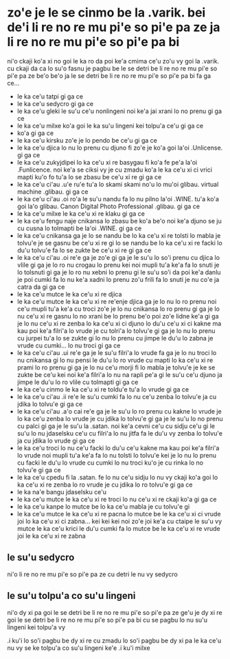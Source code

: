 zo'e je le se cinmo be la .varik. bei de'i li re no re mu pi'e so pi'e pa ze ja li re no re mu pi'e so pi'e pa bi
=================================================================================================================

ni'o ckaji ko'a xi no goi le ka ro da poi ke'a cmima ce'u zo'u vy goi la .varik. cu ckaji da ca lo su'o fasnu je pagbu be le se detri be li re no re mu pi'e so pi'e pa ze be'o be'o ja le se detri be li re no re mu pi'e so pi'e pa bi fa ga ce...

* le ka ce'u tatpi gi ga ce
* le ka ce'u sedycro gi ga ce
* le ka ce'u gleki le su'u ce'u nonlingeni noi ke'a jai xrani lo no prenu gi ga ce
* le ka ce'u milxe ko'a goi le ka su'u lingeni kei tolpu'a ce'u gi ga ce
* ko'a gi ga ce
* le ka ce'u kirsku zo'e je lo pendo be ce'u gi ga ce
* le ka ce'u djica lo nu lo prenu cu djuno fi zo'e je ko'a goi la'oi .Unlicense. gi ga ce
* le ka ce'u zukyjdipei lo ka ce'u xi re basygau fi ko'a fe pe'a la'oi .Funlicence. noi ke'a se ciksi vy je cu zmadu ko'a le ka ce'u xi ci vrici mapti ku'o fo tu'a lo se zbasu be ce'u xi re gi ga ce
* le ka ce'u ci'au .u'e ru'e tu'a lo skami skami no'u lo mu'oi glibau. virtual machine .glibau. gi ga ce
* le ka ce'u ci'au .oi ro'a le su'u nandu fa lo nu pilno la'oi .WINE. tu'a ko'a goi la'o glibau. Canon Digital Photo Professional .glibau. gi ga ce
* le ka ce'u milxe le ka ce'u xi re klaku gi ga ce
* le ka ce'u fengu naje cnikansa lo zbasu be ko'a be'o noi ke'a djuno se ju cu cusna lo tolmapti be la'oi .WINE. gi ga ce
* le ka ce'u cnikansa ga je lo se nandu be lo ka ce'u xi re tolsti lo mabla je tolvu'e je se gasnu be ce'u xi re gi lo se nandu be lo ka ce'u xi re facki lo du'u tolvu'e fa lo se zukte be ce'u xi re gi ga ce
* le ka ce'u ci'au .oi re'e ga je zo'e gi ga je le su'u lo so'i prenu cu djica lo vlile gi ga je lo ro nu crogau lo prenu kei noi mupli tu'a ke'a fa lo snuti je lo tolsnuti gi ga je lo ro nu xebni lo prenu gi le su'u so'i da poi ke'a danlu je poi cumki fa lo nu ke'a xadni lo prenu zo'u frili fa lo snuti je nu co'e ja catra da gi ga ce
* le ka ce'u mutce le ka ce'u xi re djica 
* le ka ce'u mutce le ka ce'u xi re re'enje djica ga je lo nu lo ro prenu noi ce'u mupli tu'a ke'a cu troci zo'e je lo nu cnikansa lo ro prenu gi ga je lo nu ce'u xi re gasnu lo no xrani be lo prenu be'o poi zo'e lidne ke'a gi ga je lo nu ce'u xi re zenba lo ka ce'u xi ci djuno lo du'u ce'u xi ci kakne ma kau poi ke'a filri'a lo vrude je cu tolri'a lo tolvu'e gi ga je lo nu lo prenu cu jurpei tu'a lo se zukte gi lo nu lo prenu cu jimpe le du'u lo zabna je vrude cu cumki... lo nu troci gi ga ce
* le ka ce'u ci'au .ui re'e ga je le su'u filri'a lo vrude fa ga je lo nu troci lo nu cnikansa gi lo nu pensi le du'u lo ro vrude cu mapti lo ka ce'u xi re prami lo ro prenu gi ga je lo nu ce'u morji fi lo mabla je tolvu'e je ke se zukte be ce'u kei noi ke'a filri'a lo nu na rapli pe'a gi le su'u ce'u djuno ja jimpe le du'u lo ro vlile cu tolmapti gi ga ce
* le ka ce'u cinmo le ka ce'u xi re toldu'e tu'a lo vrude gi ga ce
* le ka ce'u ci'au .ii re'e le su'u cumki fa lo nu ce'u zenba lo tolvu'e ja cu jdika lo tolvu'e gi ga ce
* le ka ce'u ci'au .a'o cai re'e ga je le su'u lo ro prenu cu kakne lo vrude je lo ka ce'u zenba lo vrude je cu jdika lo tolvu'e gi ga je le su'u lo no prenu cu palci gi ga je le su'u la .satan. noi ke'a cevni ce'u cu sidju ce'u gi le su'u lo nu jdaselsku ce'u cu filri'a lo nu jitfa fa le du'u vy zenba lo tolvu'e ja cu jdika lo vrude gi ga ce
* le ka ce'u troci lo nu ce'u facki lo du'u ce'u kakne ma kau poi ke'a filri'a lo vrude noi mupli tu'a ke'a fa lo nu tolsti lo tolvu'e kei je lo nu lo prenu cu facki le du'u lo vrude cu cumki lo nu troci ku'o je cu rinka lo no tolvu'e gi ga ce
* le ka ce'u cpedu fi la .satan. fe lo nu ce'u sidju lo nu vy ckaji ko'a goi lo ka ce'u xi re zenba lo ro vrude je cu jdika lo ro tolvu'e gi ga ce
* le ka na'e bangu jdaselsku ce'u
* le ka ce'u mutce le ka ce'u xi re troci lo nu ce'u xi re ckaji ko'a gi ga ce
* le ka ce'u kanpe lo mutce be lo ka ce'u mabla je cu tolvu'e gi
* le ka ce'u mutce le ka ce'u xi re pacna lo mutce be le ka ce'u xi ci vrude joi lo ka ce'u xi ci zabna... kei kei kei noi zo'e joi ke'a cu ctaipe le su'u vy mutce le ka ce'u krici le du'u cumki fa lo mutce be le ka ce'u xi re vrude joi le ka ce'u xi re zabna

## le su'u sedycro
ni'o li re no re mu pi'e so pi'e pa ze cu detri le nu vy sedycro

## le su'u tolpu'a co su'u lingeni
ni'o dy xi pa goi le se detri be li re no re mu pi'e so pi'e pa ze ge'u je dy xi re goi le se detri be li re no re mu pi'e so pi'e pa bi cu se pagbu lo nu su'u lingeni kei tolpu'a vy

.i ku'i lo so'i pagbu be dy xi re cu zmadu lo so'i pagbu be dy xi pa le ka ce'u nu vy se ke tolpu'a co su'u lingeni ke'e  .i ku'i milxe
